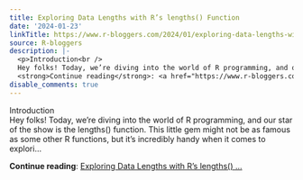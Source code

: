 ```yaml
---
title: Exploring Data Lengths with R’s lengths() Function
date: '2024-01-23'
linkTitle: https://www.r-bloggers.com/2024/01/exploring-data-lengths-with-rs-lengths-function/
source: R-bloggers
description: |-
  <p>Introduction<br />
  Hey folks! Today, we’re diving into the world of R programming, and our star of the show is the lengths() function. This little gem might not be as famous as some other R functions, but it’s incredibly handy when it comes to explori...</p>
  <strong>Continue reading</strong>: <a href="https://www.r-bloggers.com/2024/01/exploring-data-lengths-with-rs-lengths-function/">Exploring Data Lengths with R’s lengths() ...
disable_comments: true
---
```

<p>Introduction<br />
Hey folks! Today, we’re diving into the world of R programming, and our star of the show is the lengths() function. This little gem might not be as famous as some other R functions, but it’s incredibly handy when it comes to explori...</p>
<strong>Continue reading</strong>: <a href="https://www.r-bloggers.com/2024/01/exploring-data-lengths-with-rs-lengths-function/">Exploring Data Lengths with R’s lengths() ...